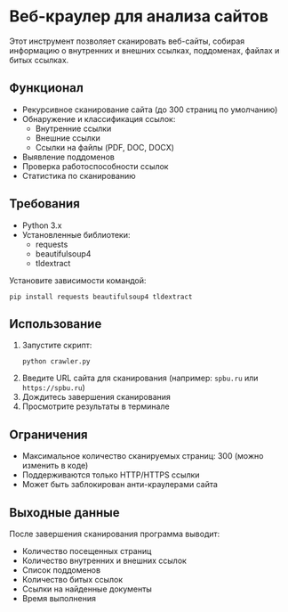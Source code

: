 # Веб-краулер для анализа сайтов

Этот инструмент позволяет сканировать веб-сайты, собирая информацию о внутренних и внешних ссылках, поддоменах, файлах и битых ссылках.

## Функционал

- Рекурсивное сканирование сайта (до 300 страниц по умолчанию)
- Обнаружение и классификация ссылок:
  - Внутренние ссылки
  - Внешние ссылки
  - Ссылки на файлы (PDF, DOC, DOCX)
- Выявление поддоменов
- Проверка работоспособности ссылок
- Статистика по сканированию

## Требования

- Python 3.x
- Установленные библиотеки:
  - requests
  - beautifulsoup4
  - tldextract

Установите зависимости командой:
```
pip install requests beautifulsoup4 tldextract
```

## Использование

1. Запустите скрипт:
   ```
   python crawler.py
   ```
2. Введите URL сайта для сканирования (например: `spbu.ru` или `https://spbu.ru`)
3. Дождитесь завершения сканирования
4. Просмотрите результаты в терминале

## Ограничения

- Максимальное количество сканируемых страниц: 300 (можно изменить в коде)
- Поддерживаются только HTTP/HTTPS ссылки
- Может быть заблокирован анти-краулерами сайта

## Выходные данные

После завершения сканирования программа выводит:
- Количество посещенных страниц
- Количество внутренних и внешних ссылок
- Список поддоменов
- Количество битых ссылок
- Ссылки на найденные документы
- Время выполнения
